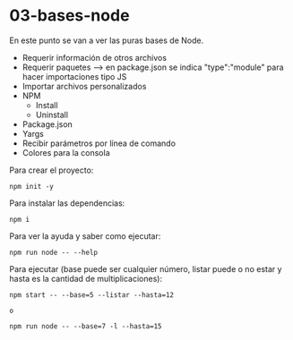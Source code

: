 # 03-bases-node

En este punto se van a ver las puras bases de Node.

- Requerir información de otros archivos
- Requerir paquetes --> en package.json se indica "type":"module" para hacer importaciones tipo JS
- Importar archivos personalizados
- NPM
  - Install
  - Uninstall
- Package.json
- Yargs
- Recibir parámetros por línea de comando
- Colores para la consola

Para crear el proyecto:

```
npm init -y
```

Para instalar las dependencias:

```
npm i
```

Para ver la ayuda y saber como ejecutar:

```
npm run node -- --help
```

Para ejecutar (base puede ser cualquier número, listar puede o no estar y hasta es la cantidad de multiplicaciones):

```
npm start -- --base=5 --listar --hasta=12

o

npm run node -- --base=7 -l --hasta=15
```
